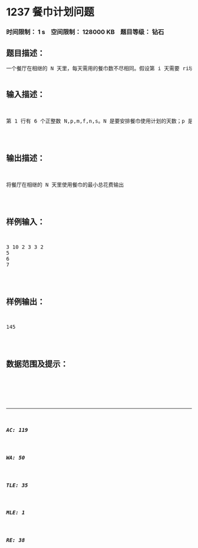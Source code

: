# 1237 餐巾计划问题   
### 时间限制： 1 s&nbsp;&nbsp;&nbsp;&nbsp;空间限制： 128000 KB&nbsp;&nbsp;&nbsp;&nbsp;题目等级： 钻石  
## 题目描述：  

<pre>
一个餐厅在相继的 N 天里，每天需用的餐巾数不尽相同。假设第 i 天需要 ri块餐巾(i=1，2，…，N)。餐厅可以购买新的餐巾，每块餐巾的费用为 p 分；或者把旧餐巾送到快洗部，洗一块需 m 天，其费用为 f 分；或者送到慢洗部，洗一块需 n 天(n>m)，其费用为 s<f 分。  
每天结束时，餐厅必须决定将多少块脏的餐巾送到快洗部，多少块餐巾送到慢洗部，以及多少块保存起来延期送洗。但是每天洗好的餐巾和购买的新餐巾数之和，要满足当天的需求量。  
试设计一个算法为餐厅合理地安排好 N 天中餐巾使用计划，使总的花费最小。   
编程找出一个最佳餐巾使用计划.
</pre>
  
  
## 输入描述：  

<pre>
第 1 行有 6 个正整数 N,p,m,f,n,s。N 是要安排餐巾使用计划的天数；p 是每块新餐巾的费用；m 是快洗部洗一块餐巾需用天数；f 是快洗部洗一块餐巾需要的费用；n 是慢洗部洗一块餐巾需用天数；s 是慢洗部洗一块餐巾需要的费用。接下来的 N 行是餐厅在相继的 N 天里，每天需用的餐巾数。
</pre>
  
  
## 输出描述：  

<pre>
将餐厅在相继的 N 天里使用餐巾的最小总花费输出
</pre>
  
  
## 样例输入：  

<pre>
3 10 2 3 3 2 
5 
6 
7
</pre>
  
  
## 样例输出：  

<pre>
145
</pre>
  
  
## 数据范围及提示：  

<pre>
</pre>
  
  
***  

##### AC: 119  
##### WA: 50  
##### TLE: 35  
##### MLE: 1  
##### RE: 38  
